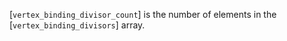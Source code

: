 [`vertex_binding_divisor_count`] is the number of elements in the
[`vertex_binding_divisors`] array.